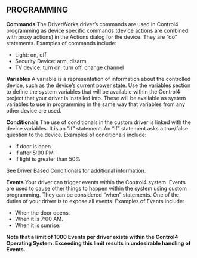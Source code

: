 ## PROGRAMMING


**Commands**
The DriverWorks driver’s commands are used in Control4 programming as device specific commands (device actions are combined with proxy actions) in the Actions dialog for the device. They are “do” statements. Examples of commands include:

- Light: on, off
- Security Device: arm, disarm
- TV device: turn on, turn off, change channel


**Variables**
A variable is a representation of information about the controlled device, such as the device’s current power state. Use the variables section to define the system variables that will be available within the Control4 project that your driver is installed into.  These will be available as system variables to use in programming in the same way that variables from any other device are used. 



**Conditionals**
The use of conditionals in the custom driver is linked with the device variables. It is an ”if” statement. An “if” statement asks a true/false question to the device. Examples of conditionals include:

- If door is open
- If after 5:00 PM
- If light is greater than 50%

See Driver Based Conditionals for additional information.


**Events**
Your driver can trigger events within the Control4 system. Events are used to cause other things to happen within the system using custom programming. They can be considered “when” statements. One of the duties of your driver is to expose all events. Examples of Events include:

- When the door opens.
- When it is 7:00 AM.
- When it is sunrise.

**Note that a limit of 1000 Events per driver exists within the Control4 Operating System. Exceeding this limit results in undesirable handling of Events.**
